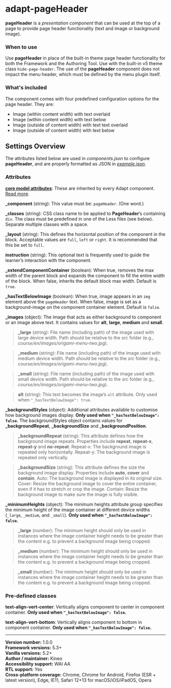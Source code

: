 # adapt-pageHeader

**pageHeader** is a *presentation component* that can be used at the top of a page to provide page header functionality (text and image or background image).

### When to use
Use **pageHeader** in place of the built-in theme page header functionality for both the Framework and the Authoring Tool. Use with the built-in v5 theme class `hide-page-header`. The use of the **pageHeader** component does not impact the menu header, which must be defined by the menu plugin itself.

### What's included
The component comes with four predefined configuration options for the page header. They are:

* Image (within content width) with text overlaid
* Image (within content width) with text below
* Image (outside of content width) with text text overlaid
* Image (outside of content width) with text below

## Settings Overview

The attributes listed below are used in *components.json* to configure **pageHeader**, and are properly formatted as JSON in [*example.json*](https://github.com/cgkineo/adapt-pageHeader/blob/master/example.json).

### Attributes

[**core model attributes**](https://github.com/adaptlearning/adapt_framework/wiki/Core-model-attributes): These are inherited by every Adapt component. [Read more](https://github.com/adaptlearning/adapt_framework/wiki/Core-model-attributes).

**\_component** (string): This value must be: `pageHeader`. (One word.)

**\_classes** (string): CSS class name to be applied to **PageHeader**’s containing `div`. The class must be predefined in one of the Less files (see below). Separate multiple classes with a space.

**\_layout** (string): This defines the horizontal position of the component in the block. Acceptable values are `full`, `left` or `right`. It is recommended that this be set to `full`.

**instruction** (string): This optional text is frequently used to guide the learner’s interaction with the component.

**\_extendComponentContainer** (boolean): When true, removes the max width of the parent block and expands the component to fill the entire width of the block. When false, inherits the default block max width. Default is `true`.

**\_hasTextBelowImage** (boolean): When true, image appears in an `img` element above the `pageHeader` text. When false, image is set as a background-image on the component container element. Default is `false`.

**\_images** (object): The image that acts as either background to component or an image above text. It contains values for **alt**, **large**, **medium** and **small**.

>**\_large** (string): File name (including path) of the image used with large device width. Path should be relative to the *src* folder (e.g., *course/en/images/origami-menu-two.jpg*).

>**\_medium** (string): File name (including path) of the image used with medium device width. Path should be relative to the *src* folder (e.g., *course/en/images/origami-menu-two.jpg*).

>**\_small** (string): File name (including path) of the image used with small device width. Path should be relative to the *src* folder (e.g., *course/en/images/origami-menu-two.jpg*).

>**alt** (string): This text becomes the image’s `alt` attribute. Only used when `"_hasTextBelowImage": true`.

**_backgroundStyles** (object): Additional attributes available to customise how background images display. **Only used when `"_hasTextBelowImage": false`.** The backgroundStyles object contains values for **\_backgroundRepeat**, **\_backgroundSize** and **\_backgroundPosition**.

>**\_backgroundRepeat** (string): This attribute defines how the background image repeats. Properties include **repeat**, **repeat-x**, **repeat-y** and **no-repeat**. Repeat-x: The background image is repeated only horizontally. Repeat-y: The background image is repeated only vertically.

>**\_backgroundSize** (string): This attribute defines the size the background image display. Properties include **auto**, **cover** and **contain**. Auto: The background image is displayed in its original size. Cover: Resize the background image to cover the entire container, even if it has to stretch or crop the image. Contain: Resize the background image to make sure the image is fully visible.

**\_minimumHeights** (object): The minimum heights attribute group specifies the minimum height of the image container at different device widths (`_large`, `_medium`, and `_small`). **Only used when `"_hasTextBelowImage": false`.**

>**\_large** (number): The minimum height should only be used in instances where the image container height needs to be greater than the content e.g. to prevent a background image being cropped.

>**\_medium** (number): The minimum height should only be used in instances where the image container height needs to be greater than the content e.g. to prevent a background image being cropped.

>**\_small** (number): The minimum height should only be used in instances where the image container height needs to be greater than the content e.g. to prevent a background image being cropped.

### Pre-defined classes

**text-align-vert-center**: Vertically aligns component to center in component container. **Only used when `"_hasTextBelowImage": false`.**

**text-align-vert-bottom**: Vertically aligns component to bottom in component container. **Only used when `"_hasTextBelowImage": false`.**

----------------------------
**Version number:**  1.0.0<br/>
**Framework versions:**  5.3+<br/>
**Vanilla versions:**  5.2+<br/>
**Author / maintainer:**  Kineo<br/>
**Accessibility support:**  WAI AA<br/>
**RTL support:**  Yes<br/>
**Cross-platform coverage:** Chrome, Chrome for Android, Firefox (ESR + latest version), Edge, IE11, Safari 12+13 for macOS/iOS/iPadOS, Opera<br/>

